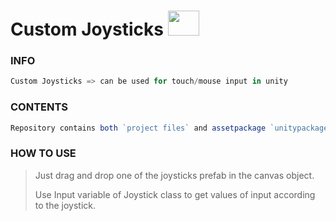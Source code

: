 # Custom Joysticks <img src="https://user-images.githubusercontent.com/84338798/158344662-fe44cb4d-8c99-4abf-81e1-09e1e7b8cb8e.png" width="50" height="40" />

### INFO
 ```c#
Custom Joysticks => can be used for touch/mouse input in unity
```

### CONTENTS

```js
Repository contains both `project files` and assetpackage `unitypackage` use it however you intend to... :)
```

### HOW TO USE

> Just drag and drop one of the joysticks prefab in the canvas object.
>
>  Use Input variable of Joystick class to get values of input according to the joystick.
